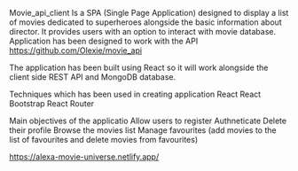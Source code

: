 Movie_api_client
Is a SPA (Single Page Application)  designed to display a list of movies dedicated to superheroes alongside the basic information about director. 
It provides users with an option to interact with movie database.
Application has been designed to work with the API 
https://github.com/Olexie/movie_api

The application has been built using React so it will work alongside the client side REST API and MongoDB database.

Techniques which has been used in creating application
React
React Bootstrap
React Router

Main objectives  of the applicatio
 Allow users to register
 Authneticate
 Delete their profile
 Browse the movies list 
 Manage favourites (add movies to the list of favourites and delete movies from favourites)

 https://alexa-movie-universe.netlify.app/